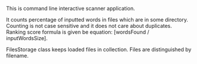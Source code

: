This is command line interactive scanner application.

It counts percentage of inputted words in files which are in some directory.
Counting is not case sensitive and it does not care about duplicates. Ranking
score formula is given be equation: [wordsFound / inputWordsSize].

FilesStorage class keeps loaded files in collection. Files are distinguished by
filename.